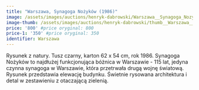 ```yaml
---
title: "Warszawa, Synagoga Nożyków (1986)"
image: /assets/images/auctions/henryk-dabrowski/Warszawa__Synagoga_Nozykow__1986.jpg
image-thumb: /assets/images/auctions/henryk-dabrowski/thumb__Warszawa__Synagoga_Nozykow__1986.jpg
price: '800' #price oryginal: 800
price-1: '350' #price oryginal: 350
identifier: Warszawa
---
```


Rysunek z natury. Tusz czarny, karton 62 x 54 cm, rok 1986. Synagoga Nożyków to najdłużej funkcjonująca bóżnica w Warszawie - 115 lat, jedyna czynna synagoga w Warszawie, która przetrwała drugą wojnę światową.
Rysunek przedstawia elewację budynku. Świetnie rysowana architektura i detal w zestawieniu z otaczającą zielenią.